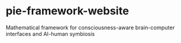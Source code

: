 # pie-framework-website
Mathematical framework for consciousness-aware brain-computer interfaces and AI-human symbiosis
